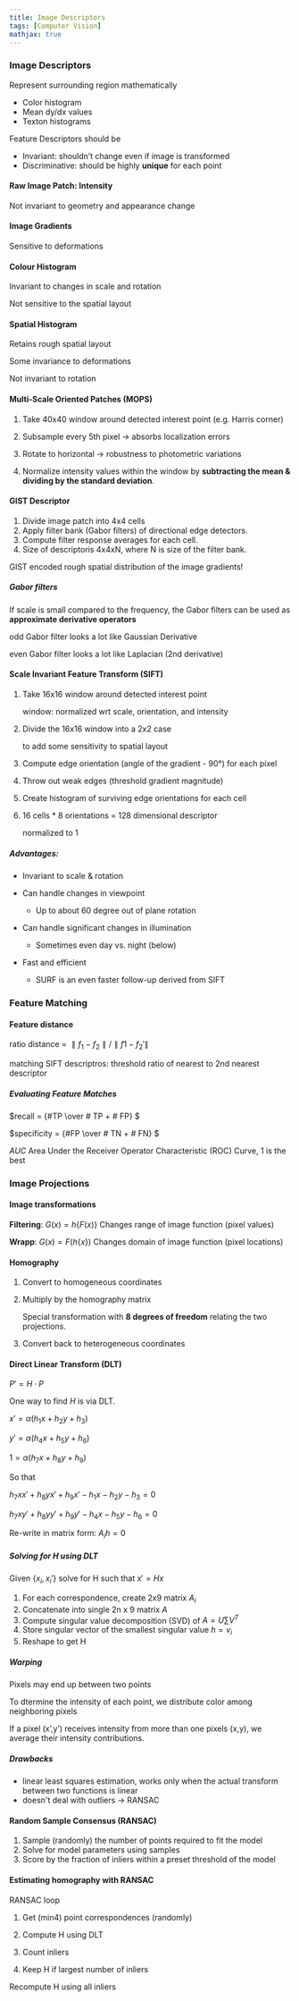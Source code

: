 ```yaml
---
title: Image Descriptors
tags: [Computer Vision]
mathjax: true
---
```


### Image Descriptors

Represent surrounding region mathematically

- Color histogram
- Mean dy/dx values
- Texton histograms

Feature Descriptors should be

- Invariant: shouldn’t change even if image is transformed
- Discriminative: should be highly **unique** for each point

#### Raw Image Patch: Intensity

Not invariant to geometry and appearance change

#### Image Gradients

Sensitive to deformations

#### Colour Histogram

Invariant to changes in scale and rotation

Not sensitive to the spatial layout

#### Spatial Histogram

Retains rough spatial layout

Some invariance to deformations

Not invariant to rotation

#### Multi-Scale Oriented Patches (MOPS)

1. Take 40x40 window around detected interest point (e.g. Harris corner) 

2. Subsample every 5th pixel $\rightarrow$ absorbs localization errors 

3. Rotate to horizontal $\rightarrow$ robustness to photometric variations

4. Normalize intensity values within the window by **subtracting the mean & dividing by the standard deviation**. 

#### GIST Descriptor

1. Divide image patch into 4x4 cells 
2. Apply filter bank (Gabor filters) of directional edge detectors.
3. Compute filter response averages for each cell. 
4. Size of descriptoris 4x4xN, where N is size of the filter bank. 

GIST encoded rough spatial distribution of the image gradients!

##### Gabor filters

If scale is small compared to the frequency, the Gabor filters can be used
as **approximate derivative operators**

odd Gabor filter looks a lot like Gaussian Derivative

even Gabor filter looks a lot like Laplacian (2nd derivative)

#### Scale Invariant Feature Transform (SIFT)

1. Take 16x16 window around detected interest point

   window: normalized wrt scale, orientation, and intensity

2. Divide the 16x16 window into a 2x2 case

   to add some sensitivity to spatial layout

3. Compute edge orientation (angle of the gradient - 90°) for each pixel 

4. Throw out weak edges (threshold gradient magnitude) 

5. Create histogram of surviving edge orientations for each cell

6. 16 cells * 8 orientations = 128 dimensional descriptor

   normalized to 1

##### Advantages:

- Invariant to scale & rotation 

- Can handle changes in viewpoint
  - Up to about 60 degree out of plane rotation 
- Can handle significant changes in illumination
  - Sometimes even day vs. night (below) 
- Fast and efficient
  - SURF is an even faster follow-up derived from SIFT

### Feature Matching

#### Feature distance

ratio distance = $\parallel f_1-f_2 \parallel / \parallel f1-f_2' \parallel$

matching SIFT descriptros: threshold ratio of nearest to 2nd nearest descriptor

##### Evaluating Feature Matches

$recall = {\#TP \over \# TP + \# FP} $

$specificity = {\#FP \over \# TN + \# FN} $

$AUC$ Area Under the Receiver Operator Characteristic (ROC) Curve, 1 is the best

### Image Projections

#### Image transformations

**Filtering**: $G(x) = h\{F(x)\}$ Changes range of image function (pixel values)

**Wrapp**: $G(x) = F(h\{x\})$ Changes domain of image function (pixel locations)

#### Homography

1. Convert to homogeneous coordinates

2. Multiply by the homography matrix

   Special transformation with **8 degrees of freedom** relating the two projections. 

3. Convert back to heterogeneous coordinates

#### Direct Linear Transform (DLT)

$P' = H \cdot P$ 

One way to find $H$ is via DLT.

$x' = \alpha (h_1x + h_2y + h_3)$

$y' = \alpha (h_4x + h_5y + h_6)$

$1 = \alpha (h_7x + h_8y + h_9)$

So that

$h_7xx' + h_8yx' + h_9x' - h_1x - h_2y - h_3 = 0$

$h_7xy' + h_8yy' + h_9y' - h_4x - h_5y - h_6 = 0$

Re-write in matrix form: $A_ih = 0$

##### Solving for H using DLT

Given $\{x_i, x_i'\}$ solve for H such that $x' = Hx$

1. For each correspondence, create 2x9 matrix $A_i$
2. Concatenate into single 2n x 9 matrix $A$
3. Compute singular value decomposition (SVD) of $A=U\sum V^T$
4. Store singular vector of the smallest singular value $h=v_i$
5. Reshape to get H

##### Warping

Pixels may end up between two points

To dtermine the intensity of each point, we distribute color among neighboring pixels

If a pixel (x’,y’) receives intensity from more than one pixels (x,y), we average their intensity contributions.

##### Drawbacks

- linear least squares estimation, works only when the actual transform between two functions is linear
- doesn't deal with outliers $\rightarrow$ RANSAC

#### Random Sample Consensus (RANSAC)

1. Sample (randomly) the number of points required to fit the model 
2. Solve for model parameters using samples 
3. Score by the fraction of inliers within a preset threshold of the model 

#### Estimating homography with RANSAC

RANSAC loop

1. Get (min4) point correspondences (randomly)
2. Compute H using DLT

3. Count inliers

4. Keep H if largest number of inliers

Recompute H using all inliers 

